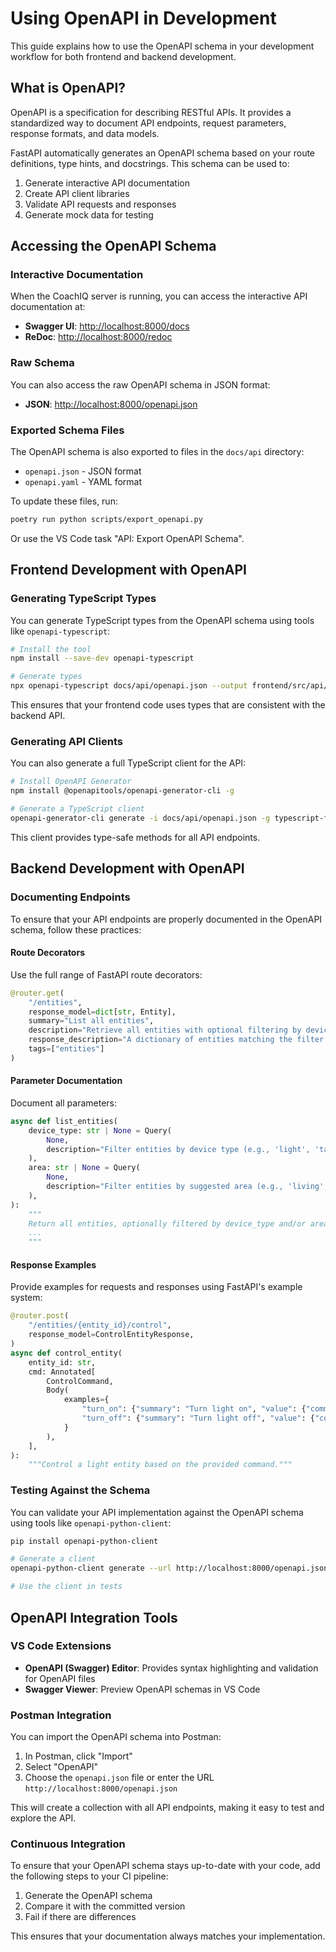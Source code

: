 # Using OpenAPI in Development

This guide explains how to use the OpenAPI schema in your development workflow for both frontend and backend development.

## What is OpenAPI?

OpenAPI is a specification for describing RESTful APIs. It provides a standardized way to document API endpoints, request parameters, response formats, and data models.

FastAPI automatically generates an OpenAPI schema based on your route definitions, type hints, and docstrings. This schema can be used to:

1. Generate interactive API documentation
2. Create API client libraries
3. Validate API requests and responses
4. Generate mock data for testing

## Accessing the OpenAPI Schema

### Interactive Documentation

When the CoachIQ server is running, you can access the interactive API documentation at:

- **Swagger UI**: [http://localhost:8000/docs](http://localhost:8000/docs)
- **ReDoc**: [http://localhost:8000/redoc](http://localhost:8000/redoc)

### Raw Schema

You can also access the raw OpenAPI schema in JSON format:

- **JSON**: [http://localhost:8000/openapi.json](http://localhost:8000/openapi.json)

### Exported Schema Files

The OpenAPI schema is also exported to files in the `docs/api` directory:

- `openapi.json` - JSON format
- `openapi.yaml` - YAML format

To update these files, run:

```bash
poetry run python scripts/export_openapi.py
```

Or use the VS Code task "API: Export OpenAPI Schema".

## Frontend Development with OpenAPI

### Generating TypeScript Types

You can generate TypeScript types from the OpenAPI schema using tools like `openapi-typescript`:

```bash
# Install the tool
npm install --save-dev openapi-typescript

# Generate types
npx openapi-typescript docs/api/openapi.json --output frontend/src/api/generated/types.ts
```

This ensures that your frontend code uses types that are consistent with the backend API.

### Generating API Clients

You can also generate a full TypeScript client for the API:

```bash
# Install OpenAPI Generator
npm install @openapitools/openapi-generator-cli -g

# Generate a TypeScript client
openapi-generator-cli generate -i docs/api/openapi.json -g typescript-fetch -o frontend/src/api/generated
```

This client provides type-safe methods for all API endpoints.

## Backend Development with OpenAPI

### Documenting Endpoints

To ensure that your API endpoints are properly documented in the OpenAPI schema, follow these practices:

#### Route Decorators

Use the full range of FastAPI route decorators:

```python
@router.get(
    "/entities",
    response_model=dict[str, Entity],
    summary="List all entities",
    description="Retrieve all entities with optional filtering by device type or area.",
    response_description="A dictionary of entities matching the filter criteria.",
    tags=["entities"]
)
```

#### Parameter Documentation

Document all parameters:

```python
async def list_entities(
    device_type: str | None = Query(
        None,
        description="Filter entities by device type (e.g., 'light', 'tank', 'temperature')"
    ),
    area: str | None = Query(
        None,
        description="Filter entities by suggested area (e.g., 'living', 'bedroom', 'bathroom')"
    ),
):
    """
    Return all entities, optionally filtered by device_type and/or area.
    ...
    """
```

#### Response Examples

Provide examples for requests and responses using FastAPI's example system:

```python
@router.post(
    "/entities/{entity_id}/control",
    response_model=ControlEntityResponse,
)
async def control_entity(
    entity_id: str,
    cmd: Annotated[
        ControlCommand,
        Body(
            examples={
                "turn_on": {"summary": "Turn light on", "value": {"command": "set", "state": "on"}},
                "turn_off": {"summary": "Turn light off", "value": {"command": "set", "state": "off"}},
            }
        ),
    ],
):
    """Control a light entity based on the provided command."""
```

### Testing Against the Schema

You can validate your API implementation against the OpenAPI schema using tools like `openapi-python-client`:

```bash
pip install openapi-python-client

# Generate a client
openapi-python-client generate --url http://localhost:8000/openapi.json --output api_client

# Use the client in tests
```

## OpenAPI Integration Tools

### VS Code Extensions

- **OpenAPI (Swagger) Editor**: Provides syntax highlighting and validation for OpenAPI files
- **Swagger Viewer**: Preview OpenAPI schemas in VS Code

### Postman Integration

You can import the OpenAPI schema into Postman:

1. In Postman, click "Import"
2. Select "OpenAPI"
3. Choose the `openapi.json` file or enter the URL `http://localhost:8000/openapi.json`

This will create a collection with all API endpoints, making it easy to test and explore the API.

### Continuous Integration

To ensure that your OpenAPI schema stays up-to-date with your code, add the following steps to your CI pipeline:

1. Generate the OpenAPI schema
2. Compare it with the committed version
3. Fail if there are differences

This ensures that your documentation always matches your implementation.
